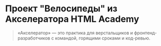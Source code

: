 # Проект "Велосипеды" из Акселератора HTML Academy

> «Акселератор» — это практика для верстальщиков
> и фронтенд-разработчиков с командой, горящими сроками и код-ревью.
